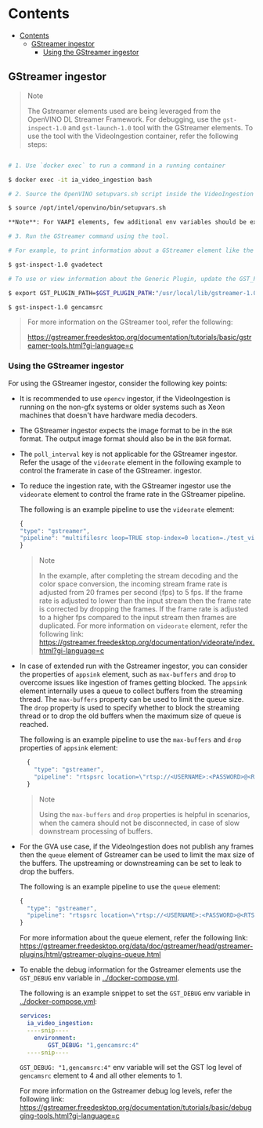 # Contents

- [Contents](#contents)
  - [GStreamer ingestor](#gstreamer-ingestor)
    - [Using the GStreamer ingestor](#using-the-gstreamer-ingestor)

## GStreamer ingestor

> Note
>
> The Gstreamer elements used are being leveraged from the OpenVINO DL Streamer Framework. For debugging, use the `gst-inspect-1.0` and `gst-launch-1.0` tool with the GStreamer elements. To use the tool with the VideoIngestion container, refer the following steps:

  ```sh

  # 1. Use `docker exec` to run a command in a running container

  $ docker exec -it ia_video_ingestion bash

  # 2. Source the OpenVINO setupvars.sh script inside the VideoIngestion container

  $ source /opt/intel/openvino/bin/setupvars.sh

  **Note**: For VAAPI elements, few additional env variables should be exported. Refer the VideoIngestion/vi_start.sh for exporting the additional variables.

  # 3. Run the GStreamer command using the tool.

  # For example, to print information about a GStreamer element like the `gvadetect`, use the gst-inspect.1.0 tool

  $ gst-inspect-1.0 gvadetect

  # To use or view information about the Generic Plugin, update the GST_PLUGIN_PATH to include the following path, and then, use the `gst-inspect-1.0` tool

  $ export GST_PLUGIN_PATH=$GST_PLUGIN_PATH:"/usr/local/lib/gstreamer-1.0"

  $ gst-inspect-1.0 gencamsrc

  ```
>  
> For more information on the GStreamer tool, refer the following:
>
><https://gstreamer.freedesktop.org/documentation/tutorials/basic/gstreamer-tools.html?gi-language=c>

### Using the GStreamer ingestor

For using the GStreamer ingestor, consider the following key points:

- It is recommended to use `opencv` ingestor, if the VideoIngestion is running on the non-gfx systems or older systems such as Xeon machines that doesn't have hardware media decoders.
- The GStreamer ingestor expects the image format to be in the `BGR` format. The output image format should also be in the `BGR` format.
- The `poll_interval` key is not applicable for the GStreamer ingestor. Refer the usage of the `videorate` element in the following example to control the framerate in case of the GStreamer. ingestor.
- To reduce the ingestion rate, with the GStreamer ingestor use the `videorate` element to control the frame rate in the GStreamer pipeline.

  The following is an example pipeline to use the `videorate` element:

  ```javascript
  {
  "type": "gstreamer",
  "pipeline": "multifilesrc loop=TRUE stop-index=0 location=./test_videos/pcb_d2000.avi ! h264parse ! decodebin ! videoconvert ! video/x-raw,format=BGR ! videorate ! video/x-raw,framerate=5/1 ! appsink"
  }
  ```

  > Note
  >
  > In the example, after completing the stream decoding and the color space conversion, the incoming stream frame rate is adjusted from 20 frames per second (fps) to 5 fps. If the frame rate is adjusted to lower than the input stream then the frame rate is corrected by dropping the frames. If the frame rate is adjusted to a higher fps compared to the input stream then frames are duplicated.
  > For more information on `videorate` element, refer the following link:
  > <https://gstreamer.freedesktop.org/documentation/videorate/index.html?gi-language=c>

- In case of extended run with the Gstreamer ingestor, you can consider the properties of `appsink` element, such as `max-buffers` and `drop` to overcome issues like ingestion of frames getting blocked. The `appsink` element internally uses a queue to collect buffers from the streaming thread. The `max-buffers` property can be used to limit the queue size. The `drop` property is used to specify whether to block the streaming thread or to drop the old buffers when the maximum size of queue is reached.

  The following is an example pipeline to use the `max-buffers` and `drop` properties of `appsink` element:

  ```javascript
    {
      "type": "gstreamer",
      "pipeline": "rtspsrc location=\"rtsp://<USERNAME>:<PASSWORD>@<RTSP_CAMERA_IP>:<PORT>/<FEED>\" latency=100 ! rtph264depay ! h264parse ! vaapih264dec ! vaapipostproc format=bgrx ! videoconvert ! video/x-raw,format=BGR ! appsink max-buffers=10 drop=TRUE"
    }
  ```

  > Note
  >
  > Using the `max-buffers` and `drop` properties is helpful in scenarios, when the camera should not be disconnected, in case of slow downstream processing of buffers.

- For the GVA use case, if the VideoIngestion does not publish any frames then the `queue` element of Gstreamer can be used to limit the max size of the buffers. The upstreaming or downstreaming can be set to leak to drop the buffers.

  The following is an example pipeline to use the `queue` element:

  ```javascript
  {
    "type": "gstreamer",
    "pipeline": "rtspsrc location=\"rtsp://<USERNAME>:<PASSWORD>@<RTSP_CAMERA_IP>:<PORT>/<FEED>\" latency=100 ! rtph264depay ! h264parse ! vaapih264dec ! vaapipostproc format=bgrx ! queue max-size-buffers=10 leaky=downstream ! gvadetect model=<DETECTION_MODEL> ! videoconvert ! video/x-raw,format=BGR ! appsink",
  }
  ```

  For more information about the queue element, refer the following link:
  <https://gstreamer.freedesktop.org/data/doc/gstreamer/head/gstreamer-plugins/html/gstreamer-plugins-queue.html>

- To enable the debug information for the Gstreamer elements use the `GST_DEBUG` env variable in [../docker-compose.yml](../docker-compose.yml).

  The following is an example snippet to set the `GST_DEBUG` env variable in [../docker-compose.yml](../docker-compose.yml):

   ```yml
   services:
     ia_video_ingestion:
     ----snip----
       environment:
           GST_DEBUG: "1,gencamsrc:4"
     ----snip----
    ```

   `GST_DEBUG: "1,gencamsrc:4"` env variable  will set the GST log level of `gencamsrc` element to 4 and all other elements to 1.

   For more information on the Gstreamer debug log levels, refer the following link:
   <https://gstreamer.freedesktop.org/documentation/tutorials/basic/debugging-tools.html?gi-language=c>
